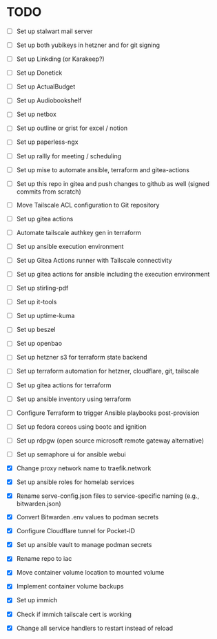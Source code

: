 # TODO

- [ ] Set up stalwart mail server
- [ ] Set up both yubikeys in hetzner and for git signing
- [ ] Set up Linkding (or Karakeep?)
- [ ] Set up Donetick
- [ ] Set up ActualBudget
- [ ] Set up Audiobookshelf
- [ ] Set up netbox
- [ ] Set up outline or grist for excel / notion
- [ ] Set up paperless-ngx
- [ ] Set up rallly for meeting / scheduling
- [ ] Set up mise to automate ansible, terraform and gitea-actions
- [ ] Set up this repo in gitea and push changes to github as well (signed commits from scratch)
- [ ] Move Tailscale ACL configuration to Git repository
- [ ] Set up gitea actions
- [ ] Automate tailscale authkey gen in terraform
- [ ] Set up ansible execution environment
- [ ] Set up Gitea Actions runner with Tailscale connectivity
- [ ] Set up gitea actions for ansible including the execution environment
- [ ] Set up stirling-pdf
- [ ] Set up it-tools
- [ ] Set up uptime-kuma
- [ ] Set up beszel
- [ ] Set up openbao
- [ ] Set up hetzner s3 for terraform state backend
- [ ] Set up terraform automation for hetzner, cloudflare, git, tailscale
- [ ] Set up gitea actions for terraform
- [ ] Set up ansible inventory using terraform
- [ ] Configure Terraform to trigger Ansible playbooks post-provision
- [ ] Set up fedora coreos using bootc and ignition
- [ ] Set up rdpgw (open source microsoft remote gateway alternative)
- [ ] Set up semaphore ui for ansible webui

- [x] Change proxy network name to traefik.network
- [x] Set up ansible roles for homelab services
- [x] Rename serve-config.json files to service-specific naming (e.g., bitwarden.json)
- [x] Convert Bitwarden .env values to podman secrets
- [x] Configure Cloudflare tunnel for Pocket-ID
- [x] Set up ansible vault to manage podman secrets
- [x] Rename repo to iac
- [x] Move container volume location to mounted volume
- [x] Implement container volume backups
- [x] Set up immich
- [x] Check if immich tailscale cert is working
- [x] Change all service handlers to restart instead of reload
